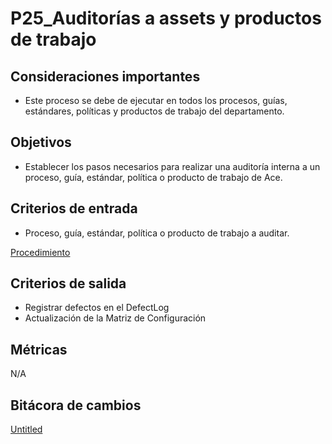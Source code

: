 # P25_Auditorías a assets y productos de trabajo

## Consideraciones importantes

- Este proceso se debe de ejecutar en todos los procesos, guías, estándares, políticas y productos de trabajo del departamento.

## Objetivos

- Establecer los pasos necesarios para realizar una auditoría interna a un proceso, guía, estándar, política o producto de trabajo de Ace.

## Criterios de entrada

- Proceso, guía, estándar, política o producto de trabajo a auditar.

[Procedimiento](P25_Auditori%CC%81as%20a%20assets%20y%20productos%20de%20trabajo%20386d7b5b7b17435eb70e22f8f6ee7f08/Procedimiento%20f7d5472bf92f4cccb1dcef14ba920936.csv)

## Criterios de salida

- Registrar defectos en el DefectLog
- Actualización de la Matriz de Configuración

## Métricas

N/A

## Bitácora de cambios

[Untitled](P25_Auditori%CC%81as%20a%20assets%20y%20productos%20de%20trabajo%20386d7b5b7b17435eb70e22f8f6ee7f08/Untitled%20Database%20f6907eaa82c04fc6ad86a032597bfdb2.csv)